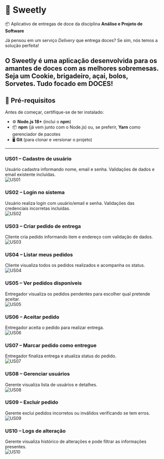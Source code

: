 # 🚀 Sweetly 
📦 Aplicativo de entregas de doce da disciplina **Análise e Projeto de Software** 

Já pensou em um serviço _Delivery_ que entrega doces? Se sim, nós temos a solução perfeita!

O Sweetly é uma aplicação desenvolvida para os amantes de doces com as melhores sobremesas. Seja um Cookie, brigadeiro, açai, bolos, Sorvetes. Tudo focado em DOCES!
---

## 🔧 Pré-requisitos  
Antes de começar, certifique-se de ter instalado:  
- ⚙️ **Node.js 18+** (inclui o **npm**)  
- 📦 **npm** (já vem junto com o Node.js) ou, se preferir, **Yarn** como gerenciador de pacotes  
- 🖥️ **Git** (para clonar e versionar o projeto)

---

### US01 – Cadastro de usuário
Usuário cadastra informando nome, email e senha. Validações de dados e email existente incluídas.  
![US01](US01(CADASTRO).png)

### US02 – Login no sistema
Usuário realiza login com usuário/email e senha. Validações das credenciais incorretas incluídas.  
![US02](US02(LOGIN).png)

### US03 – Criar pedido de entrega
Cliente cria pedido informando item e endereço com validação de dados.  
![US03](US03(CRIARPEDIDO).png)

### US04 – Listar meus pedidos
Cliente visualiza todos os pedidos realizados e acompanha os status.  
![US04](US04(LISTARPEDIDOS).png)

### US05 – Ver pedidos disponíveis
Entregador visualiza os pedidos pendentes para escolher qual pretende aceitar.  
![US05](US05(VERPEDIDOS).png)

### US06 – Aceitar pedido
Entregador aceita o pedido para realizar entrega.  
![US06](US06(ACEITARPEDIDO).png)

### US07 – Marcar pedido como entregue
Entregador finaliza entrega e atualiza status do pedido.  
![US07](US07(ENTREGUE).png)

### US08 – Gerenciar usuários
Gerente visualiza lista de usuários e detalhes.  
![US08](US08(GERENCIARUSUARIOS).png)

### US09 – Excluir pedido
Gerente exclui pedidos incorretos ou inválidos verificando se tem erros.  
![US09](US09(EXCLUIRPEDIDO).png)

### US10 – Logs de alteração
Gerente visualiza histórico de alterações e pode filtrar as informações presentes.  
![US10](US10(LOGS).png)
